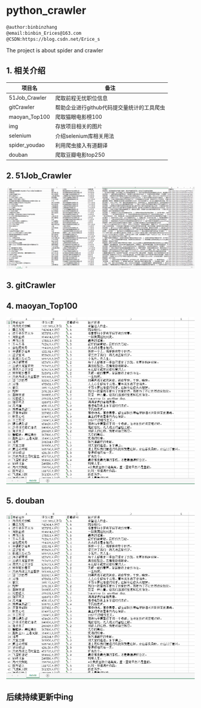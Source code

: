 # python_crawler

```
@author:binbinzhang
@email:binbin_Erices@163.com
@CSDN:https://blog.csdn.net/Erice_s

```

The project is about spider and crawler

## 1. 相关介绍  

|项目名|备注|  
|-----|----|  
|51Job_Crawler|爬取前程无忧职位信息|  
|gitCrawler|帮助企业进行github代码提交量统计的工具爬虫|  
|maoyan_Top100|爬取猫眼电影榜100|  
|img|存放项目相关的图片|  
|selenium|介绍selenium库相关用法|  
|spider_youdao|利用爬虫接入有道翻译|  
|douban|爬取豆瓣电影top250|  

## 2. 51Job_Crawler  
![51Job_Crawler](https://github.com/binbinErices/python_crawler/blob/master/img/51jobc1.png?raw=true)

## 3. gitCrawler  

## 4. maoyan_Top100  
![maoyan_Top100](https://github.com/binbinErices/python_crawler/blob/master/img/douban.png?raw=true)


## 5. douban  
![douban](https://github.com/binbinErices/python_crawler/blob/master/img/douban.png?raw=true)




## 后续持续更新中ing  
